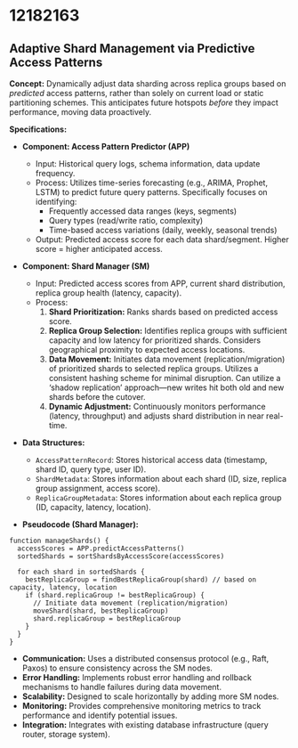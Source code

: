 # 12182163

## Adaptive Shard Management via Predictive Access Patterns

**Concept:** Dynamically adjust data sharding across replica groups based on *predicted* access patterns, rather than solely on current load or static partitioning schemes. This anticipates future hotspots *before* they impact performance, moving data proactively.

**Specifications:**

*   **Component: Access Pattern Predictor (APP)**
    *   Input: Historical query logs, schema information, data update frequency.
    *   Process: Utilizes time-series forecasting (e.g., ARIMA, Prophet, LSTM) to predict future query patterns.  Specifically focuses on identifying:
        *   Frequently accessed data ranges (keys, segments)
        *   Query types (read/write ratio, complexity)
        *   Time-based access variations (daily, weekly, seasonal trends)
    *   Output: Predicted access score for each data shard/segment. Higher score = higher anticipated access.

*   **Component: Shard Manager (SM)**
    *   Input: Predicted access scores from APP, current shard distribution, replica group health (latency, capacity).
    *   Process:
        1.  **Shard Prioritization:** Ranks shards based on predicted access score.
        2.  **Replica Group Selection:** Identifies replica groups with sufficient capacity and low latency for prioritized shards. Considers geographical proximity to expected access locations.
        3.  **Data Movement:** Initiates data movement (replication/migration) of prioritized shards to selected replica groups. Utilizes a consistent hashing scheme for minimal disruption.  Can utilize a ‘shadow replication’ approach—new writes hit both old and new shards before the cutover.
        4.  **Dynamic Adjustment:** Continuously monitors performance (latency, throughput) and adjusts shard distribution in near real-time.
*   **Data Structures:**
    *   `AccessPatternRecord`: Stores historical access data (timestamp, shard ID, query type, user ID).
    *   `ShardMetadata`: Stores information about each shard (ID, size, replica group assignment, access score).
    *   `ReplicaGroupMetadata`: Stores information about each replica group (ID, capacity, latency, location).
*   **Pseudocode (Shard Manager):**

```
function manageShards() {
  accessScores = APP.predictAccessPatterns()
  sortedShards = sortShardsByAccessScore(accessScores)

  for each shard in sortedShards {
    bestReplicaGroup = findBestReplicaGroup(shard) // based on capacity, latency, location
    if (shard.replicaGroup != bestReplicaGroup) {
      // Initiate data movement (replication/migration)
      moveShard(shard, bestReplicaGroup)
      shard.replicaGroup = bestReplicaGroup
    }
  }
}
```

*   **Communication:** Uses a distributed consensus protocol (e.g., Raft, Paxos) to ensure consistency across the SM nodes.
*   **Error Handling:** Implements robust error handling and rollback mechanisms to handle failures during data movement.
*   **Scalability:** Designed to scale horizontally by adding more SM nodes.
*   **Monitoring:** Provides comprehensive monitoring metrics to track performance and identify potential issues.
*   **Integration:** Integrates with existing database infrastructure (query router, storage system).